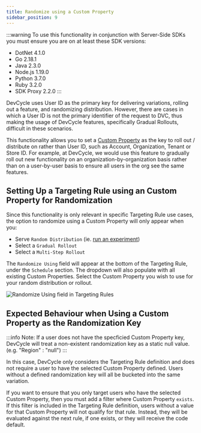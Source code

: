 ```yaml
---
title: Randomize using a Custom Property
sidebar_position: 9
---
```


:::warning
To use this functionality in conjunction with Server-Side SDKs you must ensure you are on at least these SDK versions:
- DotNet 4.1.0
- Go 2.18.1
- Java 2.3.0
- Node.js 1.19.0
- Python 3.7.0
- Ruby 3.2.0
- SDK Proxy 2.2.0
:::

DevCycle uses User ID as the primary key for delivering variations, rolling out a feature, and randomizing distribution. However, there are cases in which a User ID is not the primary identifier of the request to DVC, thus making the usage of DevCycle features, specifically Gradual Rollouts, difficult in these scenarios. 

This functionality allows you to set a [Custom Property](docs/extras/advanced-targeting/custom-properties.md) as the key to roll out / distribute on rather than User ID, such as Account, Organization, Tenant or Store ID.  For example, at DevCycle, we would use this feature to gradually roll out new functionality on an organization-by-organization basis rather than on a user-by-user basis to ensure all users in the org see the same features.

## Setting Up a Targeting Rule using an Custom Property for Randomization
Since this functionality is only relevant in specific Targeting Rule use cases, the option to randomize using a Custom Property will only appear when you:

* Serve `Random Distribution` (ie. [run an experiment](/essentials/feature-experimentation#experimentation-using-a-custom-property-for-randomization)) 
* Select a `Gradual Rollout` 
* Select a `Multi-Step Rollout` 

The `Randomize Using` field will appear at the bottom of the Targeting Rule, under the `Schedule` section. The dropdown will also populate with all existing Custom Properties. Select the Custom Property you wish to use for your random distribution or rollout.

![Randomize Using field in Targeting Rules](/custom-property-randomization-rollouts.png)

## Expected Behaviour when Using a Custom Property as the Randomization Key

:::info
Note: If a user does not have the specficied Custom Property key, DevCycle will treat a non-existent randomization key as a static null value. (e.g. "Region" : "null") 
:::

In this case, DevCycle only considers the Targeting Rule definition and does not require a user to have the selected Custom Property defined. Users without a defined randomization key will all be bucketed into the same variation.

If you want to ensure that you only target users who have the selected Custom Property, then you must add a filter where Custom Property `exists`. If this filter is included in the Targeting Rule definition, users without a value for that Custom Property will not qualify for that rule. Instead, they will be evaluated against the next rule, if one exists, or they will receive the code default.
